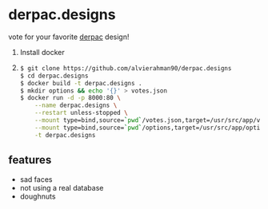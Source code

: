 # derpac.designs

vote for your favorite [derpac](https://github.com/derpac/) design!

1. Install docker
2. 
    ```bash
    $ git clone https://github.com/alvierahman90/derpac.designs
    $ cd derpac.designs
    $ docker build -t derpac.designs .
    $ mkdir options && echo '{}' > votes.json
    $ docker run -d -p 8000:80 \
        --name derpac.designs \
        --restart unless-stopped \
        --mount type=bind,source=`pwd`/votes.json,target=/usr/src/app/votes.json \
        --mount type=bind,source=`pwd`/options,target=/usr/src/app/options \
        -t derpac.designs
    ```

## features

- sad faces
- not using a real database
- doughnuts
